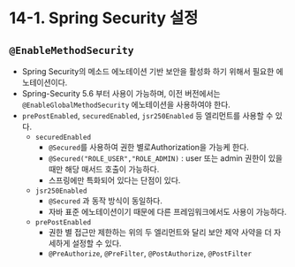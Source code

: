 # 14-1. Spring Security 설정

## `@EnableMethodSecurity`

* Spring Security의 메소드 에노테이션 기반 보안을 활성화 하기 위해서 필요한 에노테이션이다.
* Spring-Security 5.6 부터 사용이 가능하며, 이전 버전에서는 `@EnableGlobalMethodSecurity` 에노테이션을 사용하여야 한다.
* `prePostEnabled`, `securedEnabled`, `jsr250Enabled` 등 엘리먼트를 사용할 수 있다.
  * `securedEnabled`
    * `@Secured`를 사용하여 권한 별로Authorization을 가능케 한다.
    * `@Secured("ROLE_USER","ROLE_ADMIN)` : user 또는 admin 권한이 있을 때만 해당 매서드 호출이 가능하다.
    * 스프링에만 특화되어 있다는 단점이 있다.
  * `jsr250Enabled`
    * `@Secured` 과 동작 방식이 동일하다.
    * 자바 표준 에노테이션이기 때문에 다른 프레임워크에서도 사용이 가능하다.
  * `prePostEnabled`
    * 권한 별 접근만 제한하는 위의 두 엘리먼트와 달리 보안 제약 사약을 더 자세하게 설정할 수 있다.
    * `@PreAuthorize`, `@PreFilter`, `@PostAuthorize`, `@PostFilter`
